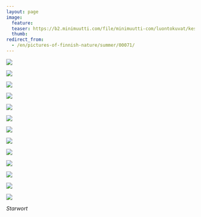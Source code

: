 ```yaml
---
layout: page
image:
  feature:
  teaser: https://b2.minimuutti.com/file/minimuutti-com/luontokuvat/kes%C3%A4/3/DS19289-245px.jpg
  thumb:
redirect_from:
  - /en/pictures-of-finnish-nature/summer/00071/
---
```


![](https://b2.minimuutti.com/file/minimuutti-com/luontokuvat/kes%C3%A4/3/DS19272-800px.jpg)

![](https://b2.minimuutti.com/file/minimuutti-com/luontokuvat/kes%C3%A4/3/DS19279-800px.jpg)

![](https://b2.minimuutti.com/file/minimuutti-com/luontokuvat/kes%C3%A4/3/DS19283-800px.jpg)

![](https://b2.minimuutti.com/file/minimuutti-com/luontokuvat/kes%C3%A4/3/DS19284-800px.jpg)

![](https://b2.minimuutti.com/file/minimuutti-com/luontokuvat/kes%C3%A4/3/DS19289-800px.jpg)

![](https://b2.minimuutti.com/file/minimuutti-com/luontokuvat/kes%C3%A4/3/DS19293-800px.jpg)

![](https://b2.minimuutti.com/file/minimuutti-com/luontokuvat/kes%C3%A4/3/DS19298-800px.jpg)

![](https://b2.minimuutti.com/file/minimuutti-com/luontokuvat/kes%C3%A4/3/DS19302-800px.jpg)

![](https://b2.minimuutti.com/file/minimuutti-com/luontokuvat/kes%C3%A4/3/DS19305-800px.jpg)

![](https://b2.minimuutti.com/file/minimuutti-com/luontokuvat/kes%C3%A4/3/DS19308-800px.jpg)

![](https://b2.minimuutti.com/file/minimuutti-com/luontokuvat/kes%C3%A4/12/DS59225-800px.jpg)

![](https://b2.minimuutti.com/file/minimuutti-com/luontokuvat/kes%C3%A4/12/DS59257-800px.jpg)

![](https://b2.minimuutti.com/file/minimuutti-com/luontokuvat/kes%C3%A4/12/DS59250-800px.jpg)

*Starwort*
